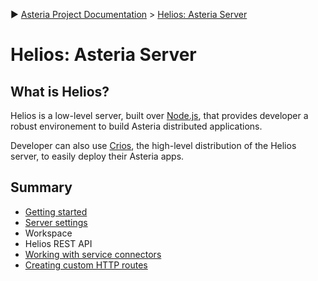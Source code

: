:arrow_forward: [Asteria Project Documentation](https://github.com/asteria-project/asteria/blob/master/documentation/asteria-documentation.md) > [Helios: Asteria Server](https://github.com/asteria-project/asteria/blob/master/documentation/helios/helios.md)

# Helios: Asteria Server

## What is Helios?

Helios is a low-level server, built over [Node.js](https://nodejs.org/), that provides developer a robust environement to build Asteria distributed applications.

Developer can also use [Crios](https://github.com/asteria-project/asteria-crios), the high-level distribution of the Helios server, to easily deploy their Asteria apps.

## Summary

- [Getting started](https://github.com/asteria-project/asteria/blob/master/documentation/helios/getting-started.md)
- [Server settings](https://github.com/asteria-project/asteria/blob/master/documentation/helios/server-settings.md)
- Workspace
- Helios REST API
- [Working with service connectors](https://github.com/asteria-project/asteria/blob/master/documentation/helios/working-with-service-connectors.md)
- [Creating custom HTTP routes](https://github.com/asteria-project/asteria/blob/master/documentation/helios/creating-custom-http-routes.md)
